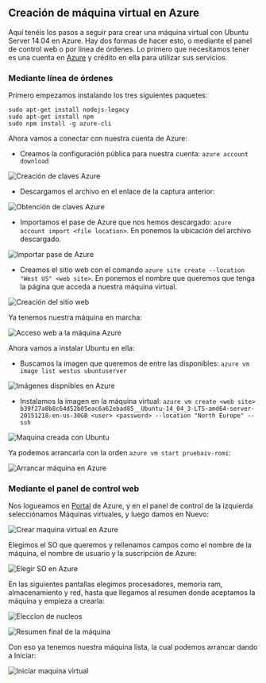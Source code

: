 ## Creación de máquina virtual en Azure

Aquí tenéis los pasos a seguir para crear una máquina virtual con Ubuntu Server 14.04 en Azure. Hay dos formas de hacer esto, o mediante el panel de control web o por línea de órdenes. Lo primero que necesitamos tener es una cuenta en [Azure](https://azure.microsoft.com/es-es/) y crédito en ella para utilizar sus servicios. 

### Mediante línea de órdenes

Primero empezamos instalando los tres siguientes paquetes:

```
sudo apt-get install nodejs-legacy
sudo apt-get install npm
sudo npm install -g azure-cli
```

Ahora vamos a conectar con nuestra cuenta de Azure:

- Creamos la configuración pública para nuestra cuenta: `azure account download`

![Creación de claves Azure](https://www.dropbox.com/s/3lcu5ns8pkz28wm/creacionClavesAzure.PNG?dl=1)

- Descargamos el archivo en el enlace de la captura anterior:

![Obtención de claves Azure](https://www.dropbox.com/s/cxu5anvhz4f312s/clavesAzure.PNG?dl=1)

- Importamos el pase de Azure que nos hemos descargado: `azure account import <file location>`. En <file location> ponemos la ubicación del archivo descargado.

![Importar pase de Azure](https://www.dropbox.com/s/ofm30xuwoy5cwcf/ImportamospaseAzure.PNG?dl=1)

- Creamos el sitio web con el comando `azure site create --location "West US" <web site>`. En <web site> ponemos el nombre que queremos que tenga la página que acceda a nuestra máquina virtual.

![Creación del sitio web](https://www.dropbox.com/s/w5uysgzon8dd11i/creacionwebAzure.PNG?dl=1)

Ya tenemos nuestra máquina en marcha:

![Acceso web a la máquina Azure](https://www.dropbox.com/s/7l32ag6dmcwz8eq/sitiowebFuncionando.PNG?dl=1)

Ahora vamos a instalar Ubuntu en ella:

- Buscamos la imagen que queremos de entre las disponibles: `azure vm image list westus ubuntuserver`

![Imágenes dispnibles en Azure](https://www.dropbox.com/s/wxri8ctmgog25sz/imagenesAzure.PNG?dl=1)

- Instalamos la imagen en la máquina virtual: `azure vm create <web site> b39f27a8b8c64d52b05eac6a62ebad85__Ubuntu-14_04_3-LTS-amd64-server-20151218-en-us-30GB <user> <password> --location "North Europe" --ssh`

![Maquina creada con Ubuntu](https://www.dropbox.com/s/9kumm7jq9hg7y3x/maquinacreadaAzure.png?dl=1)

Ya podemos arrancarla con la orden `azure vm start pruebaiv-romi`:

![Arrancar máquina en Azure](https://www.dropbox.com/s/7z6jw3goxpn2npe/arrancarmaquinaAzure.PNG?dl=1)

### Mediante el panel de control web

Nos logueamos en [Portal](https://manage.windowsazure.com) de Azure, y en el panel de control de la izquierda selecciónamos Máquinas virtuales, y luego damos en Nuevo:

![Crear maquina virtual en Azure](https://www.dropbox.com/s/zjief2ttmheaw09/crearMVenAzure.PNG?dl=1)

Elegimos el SO que queremos y rellenamos campos como el nombre de la máquina, el nombre de usuario y la suscripción de Azure:

![Elegir SO en Azure](https://www.dropbox.com/s/2tnl39i89lf2cll/elegirSOenAzure.PNG?dl=1)

En las siguientes pantallas elegimos procesadores, memoria ram, almacenamiento y red, hasta que llegamos al resumen donde aceptamos la máquina y empieza a crearla:

![Eleccion de nucleos](https://www.dropbox.com/s/h7vme0o14whnx1i/NucleosAzure.PNG?dl=1)

![Resumen final de la máquina](https://www.dropbox.com/s/itnrr2t326qq0ft/resumenMVenAzure.PNG?dl=1)

Con eso ya tenemos nuestra máquina lista, la cual podemos arrancar dando a Iniciar:

![Iniciar maquina virtual](https://www.dropbox.com/s/5m274ivj72kvzjj/iniciarMVenAzure.PNG?dl=1)
